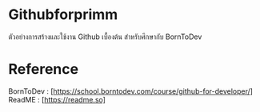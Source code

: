 # Githubforprimm
ตัวอย่างการสร้างและใช้งาน Github เบื้องต้น สำหรับศึกษากับ BornToDev 

# Reference
BornToDev : [https://school.borntodev.com/course/github-for-developer/]
ReadME    : [https://readme.so]
